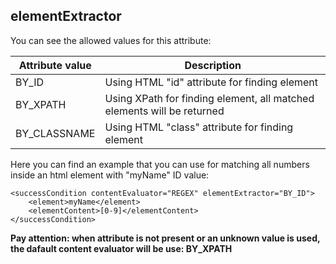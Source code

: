 ## elementExtractor
You can see the allowed values for this attribute:

| Attribute value        		| Description																|
| ----------------------------- | ------------------------------------------------------------------------- |
| BY_ID							| Using HTML "id" attribute for finding element								|
| BY_XPATH						| Using XPath for finding element, all matched elements will be returned	|
| BY_CLASSNAME					| Using HTML "class" attribute for finding element							|

Here you can find an example that you can use for matching all numbers inside an html element with "myName" ID value:

	<successCondition contentEvaluator="REGEX" elementExtractor="BY_ID">
		<element>myName</element>
		<elementContent>[0-9]</elementContent>
	</successCondition>

**Pay attention: when attribute is not present or an unknown value is used, the dafault content evaluator will be use: BY_XPATH**